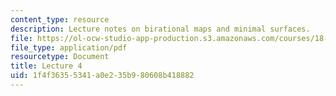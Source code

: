 ```yaml
---
content_type: resource
description: Lecture notes on birational maps and minimal surfaces.
file: https://ol-ocw-studio-app-production.s3.amazonaws.com/courses/18-727-topics-in-algebraic-geometry-algebraic-surfaces-spring-2008/1f4f36355341a0e235b980608b418882_lect4.pdf
file_type: application/pdf
resourcetype: Document
title: Lecture 4
uid: 1f4f3635-5341-a0e2-35b9-80608b418882
---
```

